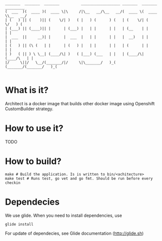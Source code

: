 ```
_______  _______  _______          __________________ _______  _______ _________
(  ___  )(  ____ )(  ____ \|\     /|\__   __/\__   __/(  ____ \(  ____ \\__   __/
| (   ) || (    )|| (    \/| )   ( |   ) (      ) (   | (    \/| (    \/   ) (   
| (___) || (____)|| |      | (___) |   | |      | |   | (__    | |         | |   
|  ___  ||     __)| |      |  ___  |   | |      | |   |  __)   | |         | |   
| (   ) || (\ (   | |      | (   ) |   | |      | |   | (      | |         | |   
| )   ( || ) \ \__| (____/\| )   ( |___) (___   | |   | (____/\| (____/\   | |   
|/     \||/   \__/(_______/|/     \|\_______/   )_(   (_______/(_______/   )_(   
                                                                                 
```

# What is it?

Architect is a docker image that builds other docker image using Openshift CustomBuilder strategy. 

# How to use it?

TODO

# How to build?

```
make # Build the application. Is is written to bin/<achitecture>
make test # Runs test, go vet and go fmt. Should be run before every checkin
```

# Dependecies

We use glide. When you need to install dependencies, use

```
glide install
```

For update of dependecies, see Glide documentation (http://glide.sh)

